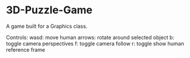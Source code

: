# 3D-Puzzle-Game
A game built for a Graphics class. 

Controls:
        wasd:              move human
        arrows:            rotate around selected object
        b:                 toggle camera perspectives
        f:                 toggle camera follow
        r:                 toggle show human reference frame

